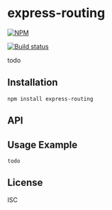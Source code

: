 # express-routing
[![NPM](https://nodei.co/npm/express-routing.png)](https://nodei.co/npm/express-routing/)

[![Build status](https://travis-ci.org/martinlevesque/express-routing.svg?branch=master)](https://travis-ci.org/martinlevesque/express-routing)

todo

## Installation

```
npm install express-routing
```

## API

## Usage Example

```
todo
```


## License

ISC
